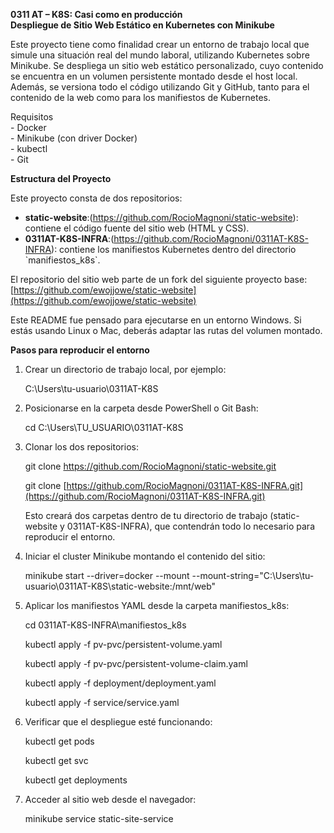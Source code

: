 **0311 AT – K8S: Casi como en producción**   
 **Despliegue de Sitio Web Estático en Kubernetes con Minikube**

Este proyecto tiene como finalidad crear un entorno de trabajo local que simule una situación real del mundo laboral, utilizando Kubernetes sobre Minikube. Se despliega un sitio web estático personalizado, cuyo contenido se encuentra en un volumen persistente montado desde el host local. Además, se versiona todo el código utilizando Git y GitHub, tanto para el contenido de la web como para los manifiestos de Kubernetes.

Requisitos  
\- Docker   
\- Minikube (con driver Docker)  
\- kubectl  
\- Git

**Estructura del Proyecto**

Este proyecto consta de dos repositorios:

* **static-website**:(https://github.com/RocioMagnoni/static-website): contiene el código fuente del sitio web (HTML y CSS).  
* **0311AT-K8S-INFRA**:(https://github.com/RocioMagnoni/0311AT-K8S-INFRA): contiene los manifiestos Kubernetes dentro del directorio \`manifiestos\_k8s\`.


El repositorio del sitio web parte de un fork del siguiente proyecto base:  
 [https://github.com/ewojjowe/static-website](https://github.com/ewojjowe/static-website) 

Este README fue pensado para ejecutarse en un entorno Windows. Si estás usando Linux o Mac, deberás adaptar las rutas del volumen montado.

**Pasos para reproducir el entorno**

1. Crear un directorio de trabajo local, por ejemplo:  
     
   C:\\Users\\tu-usuario\\0311AT-K8S  
     
2. Posicionarse en la carpeta desde PowerShell o Git Bash:

   

   cd C:\\Users\\TU\_USUARIO\\0311AT-K8S

   

3. Clonar los dos repositorios:

   

   git clone https://github.com/RocioMagnoni/static-website.git

   git clone [https://github.com/RocioMagnoni/0311AT-K8S-INFRA.git](https://github.com/RocioMagnoni/0311AT-K8S-INFRA.git)

   

   Esto creará dos carpetas dentro de tu directorio de trabajo (static-website y 0311AT-K8S-INFRA), que contendrán todo lo necesario para reproducir el entorno.

   

4. Iniciar el cluster Minikube montando el contenido del sitio:

   

    minikube start \--driver=docker \--mount \--mount-string="C:\\Users\\tu-usuario\\0311AT-K8S\\static-website:/mnt/web"

5. Aplicar los manifiestos YAML desde la carpeta manifiestos\_k8s:

   

   cd 0311AT-K8S-INFRA\\manifiestos\_k8s

   

   kubectl apply \-f pv-pvc/persistent-volume.yaml

   kubectl apply \-f pv-pvc/persistent-volume-claim.yaml

   kubectl apply \-f deployment/deployment.yaml

   kubectl apply \-f service/service.yaml

 


6. Verificar que el despliegue esté funcionando:

   

   kubectl get pods

   kubectl get svc 

   kubectl get deployments

   

7. Acceder al sitio web desde el navegador:

   

   minikube service static-site-service

   

   

   

   

   

   

   

   

 


   

   

   

   

   

   